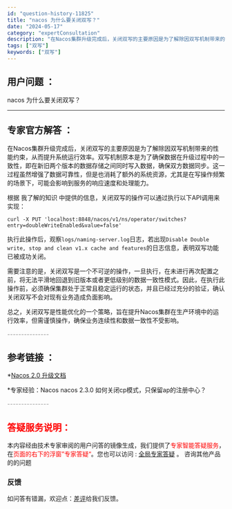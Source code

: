 ```yaml
---
id: "question-history-11825"
title: "nacos 为什么要关闭双写？"
date: "2024-05-17"
category: "expertConsultation"
description: "在Nacos集群升级完成后，关闭双写的主要原因是为了解除因双写机制带来的性能约束，从而提升系统运行效率。双写机制原本是为了确保数据在升级过程中的一致性，即在新旧两个版本的数据存储之间同时写入数据，确保双方数据同步。这一过程虽然增强了数据可靠性，但是也消耗了额外的系统资源，尤其是在写操作频繁的场景下，"
tags: ["双写"]
keywords: ["双写"]
---
```


## 用户问题 ： 
 nacos 为什么要关闭双写？  

---------------
## 专家官方解答 ：

在Nacos集群升级完成后，关闭双写的主要原因是为了解除因双写机制带来的性能约束，从而提升系统运行效率。双写机制原本是为了确保数据在升级过程中的一致性，即在新旧两个版本的数据存储之间同时写入数据，确保双方数据同步。这一过程虽然增强了数据可靠性，但是也消耗了额外的系统资源，尤其是在写操作频繁的场景下，可能会影响到服务的响应速度和处理能力。

根据 我了解的知识 中提供的信息，关闭双写的操作可以通过执行以下API调用来实现：

```shell
curl -X PUT 'localhost:8848/nacos/v1/ns/operator/switches?entry=doubleWriteEnabled&value=false'
```

执行此操作后，观察`logs/naming-server.log`日志，若出现`Disable Double write, stop and clean v1.x cache and features`的日志信息，表明双写功能已被成功关闭。

需要注意的是，关闭双写是一个不可逆的操作，一旦执行，在未进行再次配置之前，将无法平滑地回退到旧版本或者更低级别的数据一致性模式。因此，在执行此操作前，必须确保集群处于正常且稳定运行的状态，并且已经过充分的验证，确认关闭双写不会对现有业务造成负面影响。

总之，关闭双写是性能优化的一个策略，旨在提升Nacos集群在生产环境中的运行效率，但需谨慎操作，确保业务连续性和数据一致性不受影响。


<font color="#949494">---------------</font> 


## 参考链接 ：

*[Nacos 2.0 升级文档](https://nacos.io/docs/latest/upgrading/200-upgrading)
 
 *专家经验：Nacos nacos 2.3.0 如何关闭cp模式，只保留ap的注册中心？ 


 <font color="#949494">---------------</font> 
 


## <font color="#FF0000">答疑服务说明：</font> 

本内容经由技术专家审阅的用户问答的镜像生成，我们提供了<font color="#FF0000">专家智能答疑服务</font>，在<font color="#FF0000">页面的右下的浮窗”专家答疑“</font>。您也可以访问 : [全局专家答疑](https://answer.opensource.alibaba.com/docs/intro) 。 咨询其他产品的的问题

### 反馈
如问答有错漏，欢迎点：[差评](https://ai.nacos.io/user/feedbackByEnhancerGradePOJOID?enhancerGradePOJOId=13812)给我们反馈。

